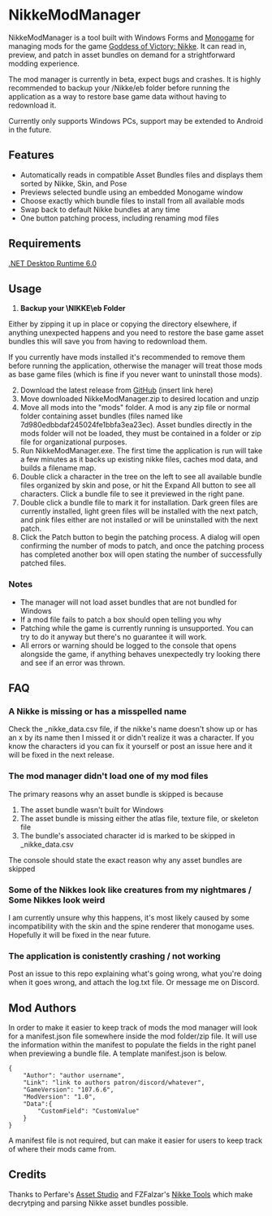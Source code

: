 # NikkeModManager

NikkeModManager is a tool built with Windows Forms and [Monogame](https://www.monogame.net/) for managing mods for the game [Goddess of Victory: Nikke](https://nikke-en.com/). It can read in, preview, and patch in asset bundles on demand for a strightforward modding experience. 

The mod manager is currently in beta, expect bugs and crashes. It is highly recommended to backup your /Nikke/eb folder before running the application as a way to restore base game data without having to redownload it.

Currently only supports Windows PCs, support may be extended to Android in the future.

## Features

* Automatically reads in compatible Asset Bundles files and displays them sorted by Nikke, Skin, and Pose
* Previews selected bundle using an embedded Monogame window
* Choose exactly which bundle files to install from all available mods
* Swap back to default Nikke bundles at any time
* One button patching process, including renaming mod files

## Requirements

[.NET Desktop Runtime 6.0](https://dotnet.microsoft.com/download/dotnet/6.0)

## Usage

1. **Backup your \NIKKE\eb Folder**

Either by zipping it up in place or copying the directory elsewhere, if anything unexpected happens and you need to restore the base game asset bundles this will save you from having to redownload them.

If you currently have mods installed it's recommended to remove them before running the application, otherwise the manager will treat those mods as base game files (which is fine if you never want to uninstall those mods).

2. Download the latest release from [GitHub](https://github.com/) (insert link here)
3. Move downloaded NikkeModManager.zip to desired location and unzip
4. Move all mods into the "mods" folder. A mod is any zip file or normal folder containing asset bundles (files named like 7d980edbbdaf245024fe1bbfa3ea23ec). Asset bundles directly in the mods folder will not be loaded, they must be contained in a folder or zip file for organizational purposes.
5. Run NikkeModManager.exe. The first time the application is run will take a few minutes as it backs up existing nikke files, caches mod data, and builds a filename map.
6. Double click a character in the tree on the left to see all available bundle files organized by skin and pose, or hit the Expand All button to see all characters. Click a bundle file to see it previewed in the right pane.
7. Double click a bundle file to mark it for installation. Dark green files are currently installed, light green files will be installed with the next patch, and pink files either are not installed or will be uninstalled with the next patch.
8. Click the Patch button to begin the patching process. A dialog will open confirming the number of mods to patch, and once the patching process has completed another box will open stating the number of successfully patched files.

### Notes

* The manager will not load asset bundles that are not bundled for Windows
* If a mod file fails to patch a box should open telling you why
* Patching while the game is currently running is unsupported. You can try to do it anyway but there's no guarantee it will work.
* All errors or warning should be logged to the console that opens alongside the game, if anything behaves unexpectedly try looking there and see if an error was thrown.

## FAQ

### A Nikke is missing or has a misspelled name

Check the \_nikke_data.csv file, if the nikke's name doesn't show up or has an x by its name then I missed it or didn't realize it was a character. If you know the characters id you can fix it yourself or post an issue here and it will be fixed in the next release.

### The mod manager didn't load one of my mod files

The primary reasons why an asset bundle is skipped is because
1. The asset bundle wasn't built for Windows
2. The asset bundle is missing either the atlas file, texture file, or skeleton file
3. The bundle's associated character id is marked to be skipped in \_nikke_data.csv

The console should state the exact reason why any asset bundles are skipped

### Some of the Nikkes look like creatures from my nightmares / Some Nikkes look weird

I am currently unsure why this happens, it's most likely caused by some incompatibility with the skin and the spine renderer that monogame uses. 
Hopefully it will be fixed in the near future.

### The application is conistently crashing / not working

Post an issue to this repo explaining what's going wrong, what you're doing when it goes wrong, and attach the log.txt file. Or message me on Discord.

## Mod Authors

In order to make it easier to keep track of mods the mod manager will look for a manifest.json file somewhere inside the mod folder/zip file. 
It will use the information within the manifest to populate the fields in the right panel when previewing a bundle file.
A template manifest.json is below.

```
{
	"Author": "author username",
	"Link": "link to authors patron/discord/whatever",
	"GameVersion": "107.6.6",
	"ModVersion": "1.0",
	"Data":{
		"CustomField": "CustomValue"
	}
}
```

A manifest file is not required, but can make it easier for users to keep track of where their mods came from.

## Credits

Thanks to Perfare's [Asset Studio](https://github.com/Perfare/AssetStudio) and FZFalzar's [Nikke Tools](https://github.com/FZFalzar/NikkeTools) which make decrytping and parsing Nikke asset bundles possible.

